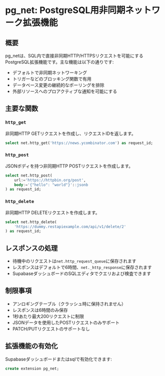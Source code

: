 # pg_net: PostgreSQL用非同期ネットワーク拡張機能

## 概要

pg_netは、SQL内で直接非同期HTTP/HTTPSリクエストを可能にするPostgreSQL拡張機能です。主な機能は以下の通りです:

- デフォルトで非同期ネットワーキング
- トリガーなどのブロッキング関数で有用
- データベース変更の継続的なポーリングを排除
- 外部リソースへのプロアクティブな通知を可能にする

## 主要な関数

### `http_get`

非同期HTTP GETリクエストを作成し、リクエストIDを返します。

```sql
select net.http_get('https://news.ycombinator.com') as request_id;
```

### `http_post`

JSONボディを持つ非同期HTTP POSTリクエストを作成します。

```sql
select net.http_post(
    url:='https://httpbin.org/post',
    body:='{"hello": "world"}'::jsonb
) as request_id;
```

### `http_delete`

非同期HTTP DELETEリクエストを作成します。

```sql
select net.http_delete(
    'https://dummy.restapiexample.com/api/v1/delete/2'
) as request_id;
```

## レスポンスの処理

- 待機中のリクエストは`net.http_request_queue`に保存されます
- レスポンスはデフォルトで6時間、`net._http_response`に保存されます
- SupabaseダッシュボードのSQLエディタでクエリおよび検査できます

## 制限事項

- アンロギングテーブル（クラッシュ時に保持されません）
- レスポンスは6時間のみ保存
- 1秒あたり最大200リクエストに制限
- JSONデータを使用したPOSTリクエストのみサポート
- PATCH/PUTリクエストのサポートなし

## 拡張機能の有効化

Supabaseダッシュボードまたはsqlで有効化できます:

```sql
create extension pg_net;
```
